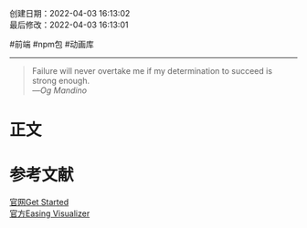 创建日期：2022-04-03 16:13:02  
最后修改：2022-04-03 16:13:01  

#前端 #npm包 #动画库

---

> Failure will never overtake me if my determination to succeed is strong enough.  
>—<cite>Og Mandino</cite>

# 正文

# 参考文献

[官网Get Started](https://greensock.com/get-started/)  
[官方Easing Visualizer](https://greensock.com/ease-visualizer)
